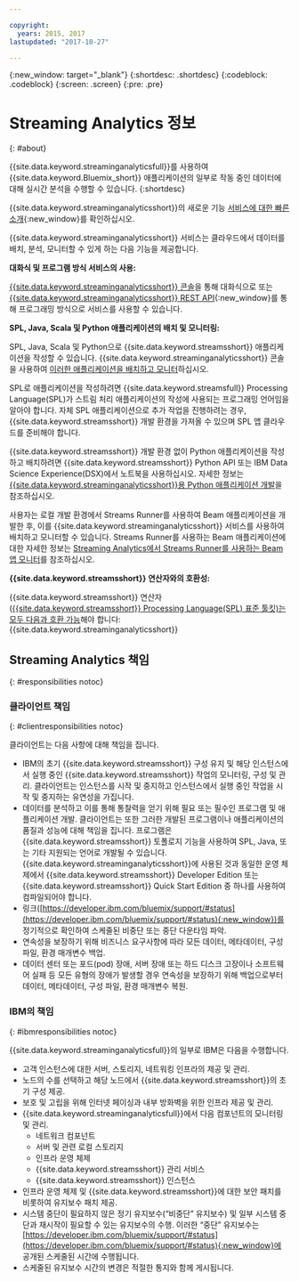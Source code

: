 ```yaml
---

copyright:
  years: 2015, 2017
lastupdated: "2017-10-27"

---
```


<!-- Attribute definitions -->
{:new_window: target="_blank"}
{:shortdesc: .shortdesc}
{:codeblock: .codeblock}
{:screen: .screen}
{:pre: .pre}

# Streaming Analytics 정보
{: #about}

{{site.data.keyword.streaminganalyticsfull}}를 사용하여 {{site.data.keyword.Bluemix_short}} 애플리케이션의 일부로 작동 중인 데이터에 대해 실시간 분석을 수행할 수 있습니다.
{:shortdesc}

{{site.data.keyword.streaminganalyticsshort}}의 새로운 기능 [서비스에 대한 빠른 소개](https://developer.ibm.com/streamsdev/docs/streaming-analytics-now-available-bluemix-2/){:new_window}를 확인하십시오. 

{{site.data.keyword.streaminganalyticsshort}} 서비스는 클라우드에서 데이터를 배치, 분석, 모니터할 수 있게 하는 다음 기능을 제공합니다. 

**대화식 및 프로그램 방식 서비스의 사용:**

[{{site.data.keyword.streaminganalyticsshort}} 콘솔](/docs/services/StreamingAnalytics/c_streams_console.html)을 통해 대화식으로 또는 [{{site.data.keyword.streaminganalyticsshort}} REST API](https://console.ng.bluemix.net/apidocs/220){:new_window}를 통해 프로그래밍 방식으로 서비스를 사용할 수 있습니다.

**SPL, Java, Scala 및 Python 애플리케이션의 배치 및 모니터링:**

SPL, Java, Scala 및 Python으로 {{site.data.keyword.streamsshort}} 애플리케이션을 작성할 수 있습니다. {{site.data.keyword.streaminganalyticsshort}} 콘솔을 사용하여 [이러한 애플리케이션을 배치하고 모니터](/docs/services/StreamingAnalytics/t_deploytocloud.html)하십시오. 

SPL로 애플리케이션을 작성하려면 {{site.data.keyword.streamsfull}} Processing Language(SPL)가 스트림 처리 애플리케이션의 작성에 사용되는 프로그래밍 언어임을 알아야 합니다. 자체 SPL 애플리케이션으로 추가 작업을 진행하려는 경우, {{site.data.keyword.streamsshort}} 개발 환경을 가져올 수 있으며 SPL 앱 클라우드를 준비해야 합니다. 

{{site.data.keyword.streamsshort}} 개발 환경 없이 Python 애플리케이션을 작성하고 배치하려면 {{site.data.keyword.streamsshort}} Python API 또는 IBM Data Science Experience(DSX)에서 노트북을 사용하십시오. 자세한 정보는 [{{site.data.keyword.streaminganalyticsshort}}용 Python 애플리케이션 개발](/docs/services/StreamingAnalytics/t_develop_apps_python.html)을 참조하십시오. 

사용자는 로컬 개발 환경에서 Streams Runner를 사용하여 Beam 애플리케이션을 개발한 후, 이를 {{site.data.keyword.streaminganalyticsshort}} 서비스를 사용하여 배치하고 모니터할 수 있습니다. Streams Runner를 사용하는 Beam 애플리케이션에 대한 자세한 정보는 [Streaming Analytics에서 Streams Runner를 사용하는 Beam 앱 모니터](docs/services/StreamingAnalytics/gs_beamrunner.html)를 참조하십시오. 


**{{site.data.keyword.streamsshort}} 연산자와의 호환성:**

{{site.data.keyword.streamsshort}} 연산자([{{site.data.keyword.streamsshort}} Processing Language(SPL) 표준 툴킷)는 모두 다음과 호환 가능](/docs/services/StreamingAnalytics/c_beta_adapters.html)해야 합니다: {{site.data.keyword.streaminganalyticsshort}}

## Streaming Analytics 책임
{: #responsibilities notoc}

### 클라이언트 책임
{: #clientresponsibilities notoc}

클라이언트는 다음 사항에 대해 책임을 집니다. 

* IBM의 초기 {{site.data.keyword.streamsshort}} 구성 유지 및 해당 인스턴스에서 실행 중인 {{site.data.keyword.streamsshort}} 작업의 모니터링, 구성 및 관리. 클라이언트는 인스턴스를 시작 및 중지하고 인스턴스에서 실행 중인 작업을 시작 및 중지하는 유연성을 가집니다. 
* 데이터를 분석하고 이를 통해 통찰력을 얻기 위해 필요 또는 필수인 프로그램 및 애플리케이션 개발. 클라이언트는 또한 그러한 개발된 프로그램이나 애플리케이션의 품질과 성능에 대해 책임을 집니다. 프로그램은 {{site.data.keyword.streamsshort}} 토폴로지 기능을 사용하여 SPL, Java, 또는 기타 지원되는 언어로 개발될 수 있습니다. {{site.data.keyword.streaminganalyticsshort}}에 사용된 것과 동일한 운영 체제에서 {{site.data.keyword.streamsshort}} Developer Edition 또는 {{site.data.keyword.streamsshort}} Quick Start Edition 중 하나를 사용하여 컴파일되어야 합니다.
* 링크([https://developer.ibm.com/bluemix/support/#status](https://developer.ibm.com/bluemix/support/#status){:new_window})를 정기적으로 확인하여 스케줄된 비중단 또는 중단 다운타임 파악.  
* 연속성을 보장하기 위해 비즈니스 요구사항에 따라 모든 데이터, 메타데이터, 구성 파일, 환경 매개변수 백업.
* 데이터 센터 또는 포드(pod) 장애, 서버 장애 또는 하드 디스크 고장이나 소프트웨어 실패 등 모든 유형의 장애가 발생할 경우 연속성을 보장하기 위해 백업으로부터 데이터, 메타데이터, 구성 파일, 환경 매개변수 복원.

### IBM의 책임
{: #ibmresponsibilities notoc}

{{site.data.keyword.streaminganalyticsfull}}의 일부로 IBM은 다음을 수행합니다. 

* 고객 인스턴스에 대한 서버, 스토리지, 네트워킹 인프라의 제공 및 관리.
* 노드의 수를 선택하고 해당 노드에서 {{site.data.keyword.streamsshort}}의 초기 구성 제공.
* 보호 및 고립을 위해 인터넷 페이싱과 내부 방화벽을 위한 인프라 제공 및 관리.
* {{site.data.keyword.streaminganalyticsfull}}에서 다음 컴포넌트의 모니터링 및 관리.
	* 네트워크 컴포넌트
	* 서버 및 관련 로컬 스토리지
	* 인프라 운영 체제
	* {{site.data.keyword.streamsshort}} 관리 서비스
	* {{site.data.keyword.streamsshort}} 인스턴스
* 인프라 운영 체제 및 {{site.data.keyword.streamsshort}}에 대한 보안 패치를 비롯하여 유지보수 패치 제공.
* 시스템 중단이 필요하지 않은 정기 유지보수(“비중단” 유지보수) 및 일부 시스템 중단과 재시작이 필요할 수 있는 유지보수의 수행. 이러한 “중단” 유지보수는 [https://developer.ibm.com/bluemix/support/#status](https://developer.ibm.com/bluemix/support/#status){:new_window}에 공개된 스케줄된 시간에 수행됩니다.
* 스케줄된 유지보수 시간의 변경은 적절한 통지와 함께 게시됩니다. 
